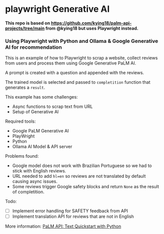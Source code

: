 # playwright Generative AI

#### This repo is based on https://github.com/kying18/palm-api-projects/tree/main from @kying18 but uses Playwright instead.

### Using Playwright with Python and Ollama & Google Generative AI for recommendation 

This is an example of how to Playwright to scrap a website, collect reviews from users and process them using
Google Generative PaLM AI. 

A prompt is created with a question and appended with the reviews. 

The trained model is selected and passed to `completition` function that generates a `result`.

This example has some challenges:
- Async functions to scrap text from URL
- Setup of Generative AI

Required tools:
- Google PaLM Generative AI
- PlayWright
- Python
- Ollama AI Model & API server

Problems found:
- Google model does not work with Brazilian Portuguese so we had to stick with English reviews.
- URL needed to add `hl=en` so reviews are not translated by default causing async issues.
- Some reviews trigger Google safety blocks and return `None` as the result of completition. 

Todo:
- [ ] Implement error handling for SAFETY feedback from API 
- [ ] Implement translation API for reviews that are not in English

More information:
[PaLM API: Text Quickstart with Python
](https://developers.generativeai.google/tutorials/text_quickstart?authuser=3)
